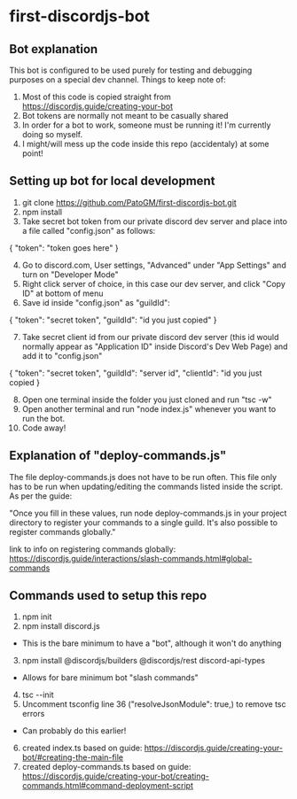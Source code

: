 # first-discordjs-bot

## Bot explanation

This bot is configured to be used purely for testing and debugging purposes on a special dev channel. Things to keep note of:

1. Most of this code is copied straight from https://discordjs.guide/creating-your-bot
2. Bot tokens are normally not meant to be casually shared
3. In order for a bot to work, someone must be running it! I'm currently doing so myself.
4. I might/will mess up the code inside this repo (accidentaly) at some point!

## Setting up bot for local development

1. git clone https://github.com/PatoGM/first-discordjs-bot.git
2. npm install
3. Take secret bot token from our private discord dev server and place into a file called "config.json" as follows:

{
	"token": "token goes here"
}

4. Go to discord.com, User settings, "Advanced" under "App Settings" and turn on "Developer Mode"
5. Right click server of choice, in this case our dev server, and click "Copy ID" at bottom of menu
6. Save id inside "config.json" as "guildId":

{
	"token": "secret token",
    "guildId": "id you just copied"
}

7. Take secret client id from our private discord dev server (this id would normally appear as "Application ID" inside Discord's Dev Web Page) and add it to "config.json"

{
	"token": "secret token",
    "guildId": "server id",
    "clientId": "id you just copied
}

8. Open one terminal inside the folder you just cloned and run "tsc -w"
9. Open another terminal and run "node index.js" whenever you want to run the bot.
10. Code away!

## Explanation of "deploy-commands.js"

The file deploy-commands.js does not have to be run often. This file only has to be run when updating/editing the commands
listed inside the script. As per the guide:

"Once you fill in these values, run node deploy-commands.js in your project directory to register your commands to a single guild. It's also possible to register commands globally."

link to info on registering commands globally: https://discordjs.guide/interactions/slash-commands.html#global-commands

## Commands used to setup this repo

1. npm init
2. npm install discord.js
- This is the bare minimum to have a "bot", although it won't do anything
3. npm install @discordjs/builders @discordjs/rest discord-api-types
- Allows for bare minimum bot "slash commands"
4. tsc --init
5. Uncomment tsconfig line 36 ("resolveJsonModule": true,) to remove tsc errors
- Can probably do this earlier!
6. created index.ts based on guide: https://discordjs.guide/creating-your-bot/#creating-the-main-file
7. created deploy-commands.ts based on guide: https://discordjs.guide/creating-your-bot/creating-commands.html#command-deployment-script